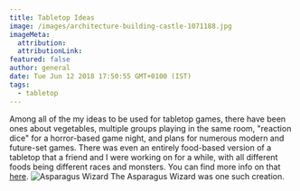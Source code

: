 ```yaml
---
title: Tabletop Ideas
image: /images/architecture-building-castle-1071188.jpg
imageMeta:
  attribution:
  attributionLink:
featured: false
author: general
date: Tue Jun 12 2018 17:50:55 GMT+0100 (IST)
tags:
  - tabletop
---
```




Among all of the my ideas to be used for tabletop games, there have been ones about vegetables, multiple groups playing in the same room, "reaction dice" for a horror-based game night, and plans for numerous modern and future-set games. There was even an entirely food-based version of a tabletop that a friend and I were working on for a while, with all different foods being different races and monsters. You can find more info on that [here](jaredszklenski.netlify.com/banquest).
<img src="/images/received_2021457118080946.png" alt="Asparagus Wizard">
The Asparagus Wizard was one such creation.

